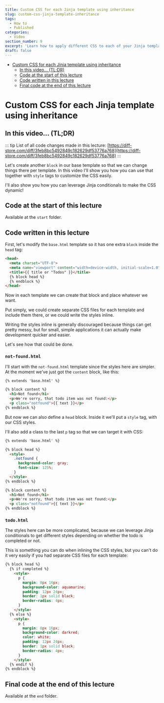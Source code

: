 ```yaml
---
title: Custom CSS for each Jinja template using inheritance
slug: custom-css-jinja-template-inheritance
tags:
  - How to
  - Published
categories:
  - Video
section_number: 9
excerpt: 'Learn how to apply different CSS to each of your Jinja templates in a very straightforward way, by using inheritance.'
draft: false
---
```


- [Custom CSS for each Jinja template using inheritance](#custom-css-for-each-jinja-template-using-inheritance)
  - [In this video... (TL;DR)](#in-this-video-tldr)
  - [Code at the start of this lecture](#code-at-the-start-of-this-lecture)
  - [Code written in this lecture](#code-written-in-this-lecture)
  - [Final code at the end of this lecture](#final-code-at-the-end-of-this-lecture)

# Custom CSS for each Jinja template using inheritance

## In this video... (TL;DR)

::: tip
List of all code changes made in this lecture: [https://diff-store.com/diff/3feb8bc5492849c182629df53776a768](https://diff-store.com/diff/3feb8bc5492849c182629df53776a768)
:::

Let's create another `block` in our base template so that we can change things there per template. In this video I'll show you how you can use that together with `style` tags to customize the CSS easily.

I'll also show you how you can leverage Jinja conditionals to make the CSS dynamic!

## Code at the start of this lecture

Available at the `start` folder.

## Code written in this lecture

First, let's modify the `base.html` template so it has one extra `block` inside the `head` tag:

```html
<head>
  <meta charset="UTF-8">
  <meta name="viewport" content="width=device-width, initial-scale=1.0">
  <title>{{ title or "Todos" }}</title>
  {% block head %}
  {% endblock %}
</head>
```

Now in each template we can create that block and place whatever we want.

Put simply, we could create separate CSS files for each template and include them there, or we could write the styles inline.

Writing the styles inline is generally discouraged because things can get pretty messy, but for small, simple applications it can actually make development quicker and easier.

Let's see how that could be done.

### `not-found.html` <!-- omit in toc -->

I'll start with the `not-found.html` template since the styles here are simpler. At the moment we've just got the `content` block, like this:

```html
{% extends 'base.html' %}

{% block content %}
  <h1>Not found</h1>
  <p>We're sorry, that todo item was not found:</p>
  <p class="notfound">{{ text }}</p>
{% endblock %}
```

But now we can also define a `head` block. Inside it we'll put a `style` tag, with our CSS styles.

I'll also add a class to the last `p` tag so that we can target it with CSS:

```html
{% extends 'base.html' %}

{% block head %}
  <style>
    .notfound {
      background-color: gray;
      font-size: 125%;
    }
  </style>
{% endblock %}

{% block content %}
  <h1>Not found</h1>
  <p>We're sorry, that todo item was not found:</p>
  <p class="notfound">{{ text }}</p>
{% endblock %}
```

### `todo.html` <!-- omit in toc -->

The styles here can be more complicated, because we can leverage Jinja conditionals to get different styles depending on whether the todo is completed or not.

This is something you can do when inlining the CSS styles, but you can't do it very easily if you had separate CSS files for each template:

```html
{% block head %}
  {% if completed %}
    <style>
      p {
        margin: 8px 16px;
        background-color: aquamarine;
        padding: 12px 24px;
        border: 1px solid black;
        border-radius: 4px;
      }
    </style>
  {% else %}
    <style>
      p {
        margin: 8px 16px;
        background-color: darkred;
        color: white;
        padding: 12px 24px;
        border: 1px solid black;
        border-radius: 4px;
      }
    </style>
  {% endif %}
{% endblock %}
```

## Final code at the end of this lecture

Available at the `end` folder.
